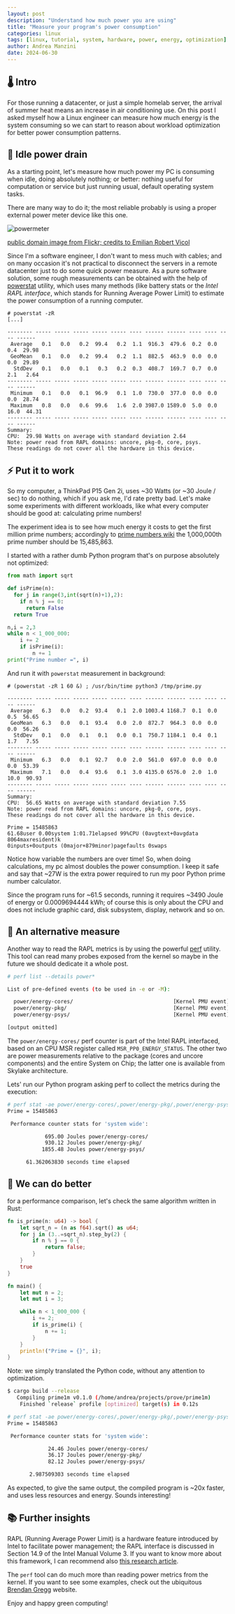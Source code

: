 ```yaml
---
layout: post
description: "Understand how much power you are using"
title: "Measure your program's power consumption"
categories: linux
tags: [linux, tutorial, system, hardware, power, energy, optimization]
author: Andrea Manzini
date: 2024-06-30
---
```


## 🌡️ Intro

For those running a datacenter, or just a simple homelab server, the arrival of summer heat means an increase in air conditioning use. On this post I asked myself how a Linux engineer can measure how much energy is the system consuming so we can start to reason about workload optimization for better power consumption patterns.

## 🔋 Idle power drain

As a starting point, let's measure how much power my PC is consuming when idle, doing absolutely nothing; or better: nothing useful for computation or service but just running usual, default operating system tasks.

There are many way to do it; the most reliable probably is using a proper external power meter device like this one.

![powermeter](/img/powermeter.jpg) 

[public domain image from Flickr; credits to Emilian Robert Vicol](https://www.flickr.com/photos/free-stock/5000495108/)

Since I'm a software engineer, I don't want to mess much with cables; and on many occasion it's not practical to disconnect the servers in a remote datacenter just to do some quick power measure. As a pure software solution, some rough measurements can be obtained with the help of [powerstat](https://github.com/ColinIanKing/powerstat) utility, which uses many methods (like battery stats or the *Intel RAPL interface*, which stands for Running Average Power Limit) to estimate the power consumption of a running computer.

```
# powerstat -zR
[...]

-------- ----- ----- ----- ----- ----- ---- ------ ------ ---- ---- ---- ------ 
 Average   0.1   0.0   0.2  99.4   0.2  1.1  916.3  479.6  0.2  0.0  0.4  29.98 
 GeoMean   0.1   0.0   0.2  99.4   0.2  1.1  882.5  463.9  0.0  0.0  0.0  29.89 
  StdDev   0.1   0.0   0.1   0.3   0.2  0.3  408.7  169.7  0.7  0.0  2.1   2.64 
-------- ----- ----- ----- ----- ----- ---- ------ ------ ---- ---- ---- ------ 
 Minimum   0.1   0.0   0.1  96.9   0.1  1.0  730.0  377.0  0.0  0.0  0.0  28.74 
 Maximum   0.8   0.0   0.6  99.6   1.6  2.0 3987.0 1589.0  5.0  0.0 16.0  44.31 
-------- ----- ----- ----- ----- ----- ---- ------ ------ ---- ---- ---- ------ 
Summary:
CPU:  29.98 Watts on average with standard deviation 2.64  
Note: power read from RAPL domains: uncore, pkg-0, core, psys.
These readings do not cover all the hardware in this device.
```

## ⚡ Put it to work

So my computer, a ThinkPad P15 Gen 2i, uses ~30 Watts (or ~30 Joule / sec) to do nothing, which if you ask me, I'd rate pretty bad. Let's make some experiments with different workloads, like what every computer should be good at: calculating prime numbers!

The experiment idea is to see how much energy it costs to get the first million prime numbers; accordingly to [prime numbers wiki](https://prime-numbers.fandom.com/) the 1,000,000th prime number should be 15,485,863.

I started with a rather dumb Python program that's on purpose absolutely not optimized:

```python
from math import sqrt

def isPrime(n):
  for j in range(3,int(sqrt(n)+1),2):
    if n % j == 0:
      return False
  return True

n,i = 2,3
while n < 1_000_000:
    i += 2
    if isPrime(i):
        n += 1
print("Prime number =", i)
```

And run it with `powerstat` measurement in background:


```
# (powerstat -zR 1 60 &) ; /usr/bin/time python3 /tmp/prime.py
```

```
-------- ----- ----- ----- ----- ----- ---- ------ ------ ---- ---- ---- ------ 
 Average   6.3   0.0   0.2  93.4   0.1  2.0 1003.4 1168.7  0.1  0.0  0.5  56.65 
 GeoMean   6.3   0.0   0.1  93.4   0.0  2.0  872.7  964.3  0.0  0.0  0.0  56.26 
  StdDev   0.1   0.0   0.1   0.1   0.0  0.1  750.7 1184.1  0.4  0.1  1.7   7.55 
-------- ----- ----- ----- ----- ----- ---- ------ ------ ---- ---- ---- ------ 
 Minimum   6.3   0.0   0.1  92.7   0.0  2.0  561.0  697.0  0.0  0.0  0.0  53.39 
 Maximum   7.1   0.0   0.4  93.6   0.1  3.0 4135.0 6576.0  2.0  1.0 10.0  90.93 
-------- ----- ----- ----- ----- ----- ---- ------ ------ ---- ---- ---- ------ 
Summary:
CPU:  56.65 Watts on average with standard deviation 7.55  
Note: power read from RAPL domains: uncore, pkg-0, core, psys.
These readings do not cover all the hardware in this device.

Prime = 15485863
61.68user 0.00system 1:01.71elapsed 99%CPU (0avgtext+0avgdata 8064maxresident)k
0inputs+0outputs (0major+879minor)pagefaults 0swaps
```

Notice how variable the numbers are over time! So, when doing calculations, my pc almost doubles the power consumption. I keep it safe and say that ~27W is the extra power required to run my poor Python prime number calculator.

Since the program runs for ~61.5 seconds, running it requires ~3490 Joule of energy or 0.0009694444 kWh; of course this is only about the CPU and does not include graphic card, disk subsystem, display, network and so on.

## 📏 An alternative measure

Another way to read the RAPL metrics is by using the powerful [perf](https://perf.wiki.kernel.org/index.php/Main_Page) utility. This tool can read many probes exposed from the kernel so maybe in the future we should dedicate it a whole post.

```bash 
# perf list --details power*

List of pre-defined events (to be used in -e or -M):

  power/energy-cores/                                [Kernel PMU event]
  power/energy-pkg/                                  [Kernel PMU event]
  power/energy-psys/                                 [Kernel PMU event]

[output omitted]
```

The `power/energy-cores/` perf counter is part of the Intel RAPL interfaced, based on an CPU MSR register called `MSR_PP0_ENERGY_STATUS`.
The other two are power measurements relative to the package (cores and uncore components) and the entire System on Chip; the latter one is available from Skylake architecture.

Lets' run our Python program asking perf to collect the metrics during the execution:

```bash
# perf stat -ae power/energy-cores/,power/energy-pkg/,power/energy-psys/ python3 /tmp/prime.py
Prime = 15485863

 Performance counter stats for 'system wide':

            695.00 Joules power/energy-cores/                                                   
            930.12 Joules power/energy-pkg/                                                     
           1855.48 Joules power/energy-psys/                                                    

      61.362063830 seconds time elapsed
```
## 🚀 We can do better

for a performance comparison, let's check the same algorithm written in Rust:

```Rust
fn is_prime(n: u64) -> bool {
    let sqrt_n = (n as f64).sqrt() as u64;
    for j in (3..=sqrt_n).step_by(2) {
        if n % j == 0 {
            return false;
        }
    }
    true
}

fn main() {
    let mut n = 2;
    let mut i = 3;

    while n < 1_000_000 {
        i += 2;
        if is_prime(i) {
            n += 1;
        }
    }
    println!("Prime = {}", i);
}
```

Note: we simply translated the Python code, without any attention to optimization.

```bash
$ cargo build --release
   Compiling prime1m v0.1.0 (/home/andrea/projects/prove/prime1m)
    Finished `release` profile [optimized] target(s) in 0.12s

# perf stat -ae power/energy-cores/,power/energy-pkg/,power/energy-psys/ ./target/release/prime1m
Prime = 15485863

 Performance counter stats for 'system wide':

             24.46 Joules power/energy-cores/                                                   
             36.17 Joules power/energy-pkg/                                                     
             82.12 Joules power/energy-psys/                                                    

       2.987509303 seconds time elapsed
```

As expected, to give the same output, the compiled program is ~20x faster, and uses less resources and energy. Sounds interesting!

## 📚 Further insights

RAPL (Running Average Power Limit) is a hardware feature introduced by Intel to facilitate power management; the RAPL interface is discussed in Section 14.9 of the Intel Manual Volume 3. 
If you want to know more about this framework, I can recommend also [this research article](https://dl.acm.org/doi/10.1145/3177754).

The `perf` tool can do much more than reading power metrics from the kernel. If you want to see some examples, check out the ubiquitous [Brendan Gregg](https://www.brendangregg.com/perf.html) website.

Enjoy and happy green computing!